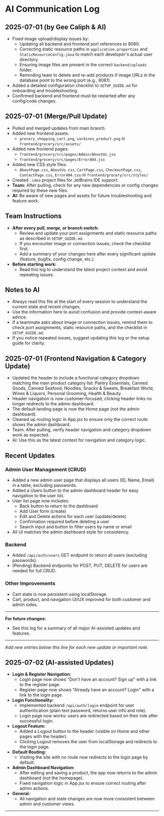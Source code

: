 # AI Communication Log

## 2025-07-01 (by Gee Caliph & AI)
- Fixed image upload/display issues by:
  - Updating all backend and frontend port references to 8080.
  - Correcting static resource paths in `application.properties` and `StaticResourceConfig.java` to match each developer's actual user directory.
  - Ensuring image files are present in the correct `backend/uploads` folder.
  - Reminding team to delete and re-add products if image URLs in the database point to the wrong port (e.g., 8081).
- Added a detailed configuration checklist to `SETUP_GUIDE.md` for onboarding and troubleshooting.
- Confirmed backend and frontend must be restarted after any config/code changes.



## 2025-07-01 (Merge/Pull Update)
- Pulled and merged updates from main branch.
- Added new frontend assets:
  - `grocery_shopping_cart.png`, `sardines_product.png` in `frontend/grocery/src/assets/`
- Added new frontend pages:
  - `frontend/grocery/src/pages/Admin/AboutUs.jsx`
  - `frontend/grocery/src/pages/Error404.jsx`
- Added new CSS style files:
  - `AboutPage.css`, `AboutUs.css`, `CartPage.css`, `CheckoutPage.css`, `ContactPage.css`, `Error404.css` in `frontend/grocery/src/styles/`
- Created `.idea` project files for JetBrains IDE support.
- **Team:** After pulling, check for any new dependencies or config changes required by these new files.
- **AI:** Be aware of new pages and assets for future troubleshooting and feature work.


## Team Instructions
- **After every pull, merge, or branch switch:**
  - Review and update your port assignments and static resource paths as described in `SETUP_GUIDE.md`.
  - If you encounter image or connection issues, check the checklist first.
  - Add a summary of your changes here after every significant update (feature, bugfix, config change, etc.).
- **Before starting work:**
  - Read this log to understand the latest project context and avoid repeating issues.

## Notes to AI
- Always read this file at the start of every session to understand the current state and recent changes.
- Use the information here to avoid confusion and provide context-aware advice.
- If a teammate asks about image or connection issues, remind them to check port assignments, static resource paths, and the checklist in `SETUP_GUIDE.md`.
- If you notice repeated issues, suggest updating this log or the setup guide for clarity.

## 2025-07-01 (Frontend Navigation & Category Update)
- Updated the header to include a functional category dropdown matching the main product category list: Pantry Essentials, Canned Goods, Canned Seafood, Noodles, Snacks & Sweets, Breakfast World, Wines & Liquors, Personal Grooming, Health & Beauty.
- Header navigation is now customer-focused; clicking header links no longer redirects to the admin dashboard.
- The default landing page is now the Home page (not the admin dashboard).
- Cleaned up routing logic in App.jsx to ensure only the correct route shows the admin dashboard.
- Team: After pulling, verify header navigation and category dropdown work as expected.
- AI: Use this as the latest context for navigation and category logic.

## Recent Updates

### Admin User Management (CRUD)
- Added a new admin user page that displays all users (ID, Name, Email) in a table, excluding passwords.
- Added a Users button to the admin dashboard header for easy navigation to the user list.
- User list page now includes:
  - Back button to return to the dashboard
  - Add User form (create)
  - Edit and Delete actions for each user (update/delete)
  - Confirmation required before deleting a user
  - Search input and button to filter users by name or email
- All UI matches the admin dashboard style for consistency.

### Backend
- Added `/api/auth/users` GET endpoint to return all users (excluding passwords).
- (Pending) Backend endpoints for POST, PUT, DELETE for users are needed for full CRUD.

### Other Improvements
- Cart state is now persistent using localStorage.
- Cart, product, and navigation UI/UX improved for both customer and admin sides.

---
**For future changes:**
- See this log for a summary of all major AI-assisted updates and features.

---

*Add new entries below this line for each new update or important note.*

## 2025-07-02 (AI-assisted Updates)
- **Login & Register Navigation:**
  - Login page now shows "Don't have an account? Sign up" with a link to the register page.
  - Register page now shows "Already have an account? Login" with a link to the login page.
- **Login Functionality:**
  - Implemented backend `/api/auth/login` endpoint for user authentication (plain text password, returns user info and role).
  - Login page now works: users are redirected based on their role after successful login.
- **Logout Feature:**
  - Added a Logout button to the header (visible on Home and other pages with the header).
  - Clicking Logout removes the user from localStorage and redirects to the login page.
- **Default Routing:**
  - Visiting the site with no route now redirects to the login page by default.
- **Admin Dashboard Navigation:**
  - After editing and saving a product, the app now returns to the admin dashboard (not the homepage).
  - Fixed navigation logic in App.jsx to ensure correct routing after admin actions.
- **General:**
  - All navigation and state changes are now more consistent between admin and customer views.

--- 